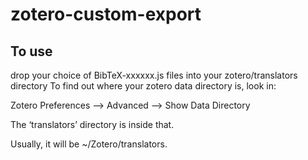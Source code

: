 # zotero-custom-export

## To use
drop your choice of BibTeX-xxxxxx.js files into your zotero/translators directory To find out where your zotero data directory is, look in:

Zotero Preferences –> Advanced –> Show Data Directory

The ‘translators’ directory is inside that. 

Usually, it will be ~/Zotero/translators.
